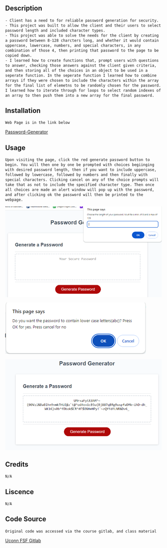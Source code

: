 # <Password-Geneator>

## Description
    - Client has a need to for reliable password generation for security.
    - This project was built to allow the client and their users to select password length and included character types.
    - This project was able to solve the needs for the client by creating a password between 8-128 charcters long, and whether it would contain uppercase, lowercase, numbers, and special characters, in any combination of those 4, then printing that password to the page to be copied down.
    - I learned how to create functions that, prompt users with questions to answer, checking those answers against the client given criteria, and then storing all of the choices in an object to be used in a seperate function. In the seperate function I learned how to combine arrays if they were chosen to include the characters within the array for the final list of elemetns to be randomly chosen for the password. I learned how to iterate through for loops to select random indexes of an array to then push them into a new array for the final password. 

## Installation
    Web Page is in the link below
[Password-Generator](https://neglon.github.io/password-Generator)

## Usage
    Upon visiting the page, click the red generate password button to begin. You will then one by one be prompted with choices begiinging with desired password length, then if you want to include uppercase, followed by lowercase, followed by numbers and then finally with special characters. Clicking cancel on any of the choice prompts will take that as not to include the specified character type. Then once all choices are made an alert window will pop up with the password, and after clicking ok the password will then be printed to the webpage.
   
![Screenshots of passsword generator](./Develop/pwscrn1.PNG)
   
![Screenshots of a prompt in the generator](./Develop/pwscrn2.PNG)

![Screenshots of a password displayed on the webpage](./Develop/pwscrn3.PNG)
   

## Credits
    N/A

## Liscence
    N/A

## Code Source
    Original code was accessed via the course gitlab, and class material
[Uconn FSF Gitlab](https://git.bootcampcontent.com/University-of-Connecticut/CONN-VIRT-FSF-PT-11-2023-U-LOLC)
    

    